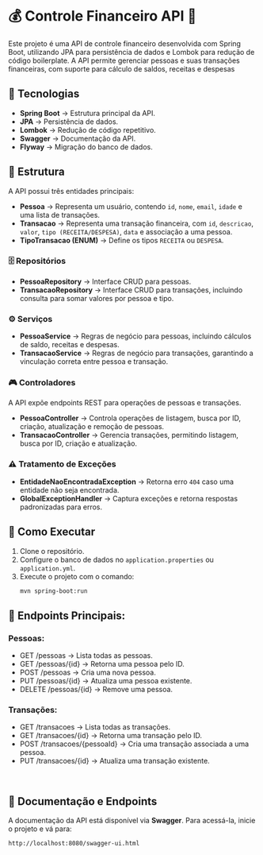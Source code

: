 # 💰 Controle Financeiro API 🏦  
Este projeto é uma API de controle financeiro desenvolvida com Spring Boot, utilizando JPA para persistência de dados e Lombok para redução de código boilerplate. A API permite gerenciar pessoas e suas transações financeiras, com suporte para cálculo de saldos, receitas e despesas  

## 🚀 Tecnologias  
- **Spring Boot** → Estrutura principal da API.  
- **JPA** → Persistência de dados.  
- **Lombok** → Redução de código repetitivo.  
- **Swagger** → Documentação da API.  
- **Flyway** → Migração do banco de dados.  

## 📂 Estrutura  

A API possui três entidades principais:  

- **Pessoa** → Representa um usuário, contendo `id`, `nome`, `email`, `idade` e uma lista de transações.  
- **Transacao** → Representa uma transação financeira, com `id`, `descricao`, `valor`, `tipo (RECEITA/DESPESA)`, `data` e associação a uma pessoa.  
- **TipoTransacao (ENUM)** → Define os tipos `RECEITA` ou `DESPESA`.  

### 🗄️ Repositórios  
- **PessoaRepository** → Interface CRUD para pessoas.  
- **TransacaoRepository** → Interface CRUD para transações, incluindo consulta para somar valores por pessoa e tipo.  

### ⚙️ Serviços  
- **PessoaService** → Regras de negócio para pessoas, incluindo cálculos de saldo, receitas e despesas.  
- **TransacaoService** → Regras de negócio para transações, garantindo a vinculação correta entre pessoa e transação.  

### 🎮 Controladores  
  A API expõe endpoints REST para operações de pessoas e transações.  

- **PessoaController** → Controla operações de listagem, busca por ID, criação, atualização e remoção de pessoas.  
- **TransacaoController** → Gerencia transações, permitindo listagem, busca por ID, criação e atualização.  

### ⚠️ Tratamento de Exceções  
- **EntidadeNaoEncontradaException** → Retorna erro `404` caso uma entidade não seja encontrada.  
- **GlobalExceptionHandler** → Captura exceções e retorna respostas padronizadas para erros.  

## 🚀 Como Executar  

1. Clone o repositório.  
2. Configure o banco de dados no `application.properties` ou `application.yml`.  
3. Execute o projeto com o comando:  
   ```sh
   mvn spring-boot:run

## 🔗 Endpoints Principais:
### Pessoas:

- GET /pessoas → Lista todas as pessoas.
- GET /pessoas/{id} → Retorna uma pessoa pelo ID.
- POST /pessoas → Cria uma nova pessoa.
- PUT /pessoas/{id} → Atualiza uma pessoa existente.
- DELETE /pessoas/{id} → Remove uma pessoa.

### Transações:

- GET /transacoes → Lista todas as transações.
- GET /transacoes/{id} → Retorna uma transação pelo ID.
- POST /transacoes/{pessoaId} → Cria uma transação associada a uma pessoa.
- PUT /transacoes/{id} → Atualiza uma transação existente.

<br>

## 📖 Documentação e Endpoints  

A documentação da API está disponível via **Swagger**. Para acessá-la, inicie o projeto e vá para:  

```bash
http://localhost:8080/swagger-ui.html
